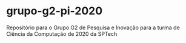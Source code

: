 # grupo-g2-pi-2020
Repositório para o Grupo G2 de Pesquisa e Inovação para a turma de Ciência da Computação de 2020 da SPTech
